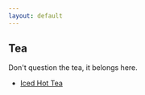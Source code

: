 ```yaml
---
layout: default
---
```


## Tea ##

Don't question the tea, it belongs here.

 - [Iced Hot Tea](iced_hot_tea.html)
